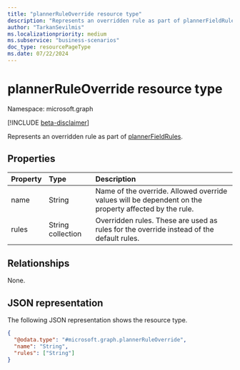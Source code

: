 ```yaml
---
title: "plannerRuleOverride resource type"
description: "Represents an overridden rule as part of plannerFieldRules."
author: "TarkanSevilmis"
ms.localizationpriority: medium
ms.subservice: "business-scenarios"
doc_type: resourcePageType
ms.date: 07/22/2024
---
```


# plannerRuleOverride resource type

Namespace: microsoft.graph

[!INCLUDE [beta-disclaimer](../../includes/beta-disclaimer.md)]

Represents an overridden rule as part of [plannerFieldRules](../resources/plannerfieldrules.md).

## Properties

|Property|Type|Description|
|:---|:---|:---|
|name|String|Name of the override. Allowed override values will be dependent on the property affected by the rule.|
|rules|String collection|Overridden rules. These are used as rules for the override instead of the default rules.|

## Relationships

None.

## JSON representation

The following JSON representation shows the resource type.
<!-- {
  "blockType": "resource",
  "@odata.type": "microsoft.graph.plannerRuleOverride"
}
-->
``` json
{
  "@odata.type": "#microsoft.graph.plannerRuleOverride",
  "name": "String",
  "rules": ["String"]
}
```
